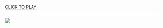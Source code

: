
<a href="https://premium76.site?title=online_fun_games_unblocked&ref=13M">CLICK TO PLAY</a></h3>
<hr>

<a href="https://premium76.site?title=online_fun_games_unblocked&ref=13M"><img src="https://clearcache.store/games.png"></a>



